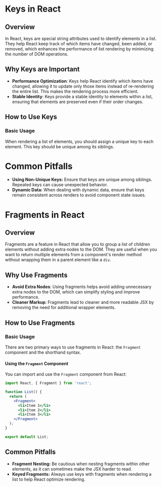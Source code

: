 # Keys in React

## Overview

In React, keys are special string attributes used to identify elements in a list. They help React keep track of which items have changed, been added, or removed, which enhances the performance of list rendering by minimizing the number of DOM operations.

## Why Keys are Important

- **Performance Optimization**: Keys help React identify which items have changed, allowing it to update only those items instead of re-rendering the entire list. This makes the rendering process more efficient.
- **Stable Identity**: Keys provide a stable identity to elements within a list, ensuring that elements are preserved even if their order changes.

## How to Use Keys

### Basic Usage

When rendering a list of elements, you should assign a unique key to each element. This key should be unique among its siblings.

# Common Pitfalls
- **Using Non-Unique Keys:** Ensure that keys are unique among siblings. Repeated keys can cause unexpected behavior.
- **Dynamic Data:** When dealing with dynamic data, ensure that keys remain consistent across renders to avoid component state issues.


# Fragments in React

## Overview

Fragments are a feature in React that allow you to group a list of children elements without adding extra nodes to the DOM. They are useful when you want to return multiple elements from a component's render method without wrapping them in a parent element like a `div`.

## Why Use Fragments

- **Avoid Extra Nodes**: Using fragments helps avoid adding unnecessary extra nodes to the DOM, which can simplify styling and improve performance.
- **Cleaner Markup**: Fragments lead to cleaner and more readable JSX by removing the need for additional wrapper elements.

## How to Use Fragments

### Basic Usage

There are two primary ways to use fragments in React: the `Fragment` component and the shorthand syntax.

#### Using the `Fragment` Component

You can import and use the `Fragment` component from React:

```jsx
import React, { Fragment } from 'react';

function List() {
  return (
    <Fragment>
      <li>Item 1</li>
      <li>Item 2</li>
      <li>Item 3</li>
    </Fragment>
  );
}

export default List;

```

## Common Pitfalls
- **Fragment Nesting:** Be cautious when nesting fragments within other elements, as it can sometimes make the JSX harder to read.
- **Keyed Fragments:** Always use keys with fragments when rendering a list to help React optimize rendering.